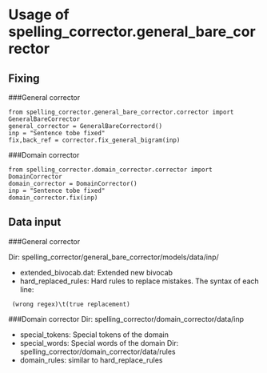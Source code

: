 # Usage of spelling_corrector.general_bare_corrector

## Fixing
###General corrector
```
from spelling_corrector.general_bare_corrector.corrector import GeneralBareCorrector
general_corrector = GeneralBareCorrectord()
inp = "Sentence tobe fixed"
fix,back_ref = corrector.fix_general_bigram(inp)
```
###Domain corrector
```
from spelling_corrector.domain_corrector.corrector import DomainCorrector
domain_corrector = DomainCorrector()
inp = "Sentence tobe fixed"
domain_corrector.fix(inp)

```

## Data input
###General corrector

Dir: spelling_corrector/general_bare_corrector/models/data/inp/

 * extended_bivocab.dat: Extended new bivocab 
 * hard_replaced_rules: Hard rules to replace mistakes. The syntax of each line:
 ```
  (wrong regex)\t(true replacement)
```
###Domain corrector
Dir: spelling_corrector/domain_corrector/data/inp
 * special_tokens: Special tokens of the domain
 * special_words: Special words of the domain
Dir: spelling_corrector/domain_corrector/data/rules
 * domain_rules: similar to hard_replace_rules
